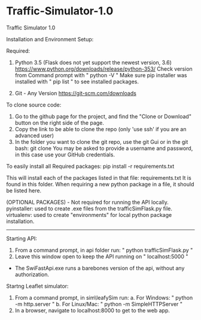 # Traffic-Simulator-1.0
Traffic Simulator 1.0

Installation and Environment Setup:

Required:
1. Python 3.5 (Flask does not yet support the newest version, 3.6)
  https://www.python.org/downloads/release/python-353/
Check version from Command prompt with " python -V "
Make sure pip installer was installed with " pip list " to see installed packages.

2. Git - Any Version
  https://git-scm.com/downloads

To clone source code:
1. Go to the github page for the project, and find the "Clone or Download" button on the right side of the page.
2. Copy the link to be able to clone the repo (only 'use ssh' if you are an advanced user)
3. In the folder you want to clone the git repo, use the git Gui or in the git bash:
  git clone <link>
  You may be asked to provide a username and password, in this case use your GitHub credentials.

To easily install all Required packages:
pip install -r requirements.txt

This will install each of the packages listed in that file: requirements.txt
It is found in this folder. When requiring a new python package in a file, it should be listed here.

(OPTIONAL PACKAGES) - Not required for running the API locally.
pyinstaller: used to create .exe files from the trafficSimFlask.py file.
virtualenv: used to create "environments" for local python package installation.

*******************************************************************************

Starting API:
1. From a command prompt, in api folder run: " python trafficSimFlask.py "
2. Leave this window open to keep the API running on " localhost:5000 "
* The SwiFastApi.exe runs a barebones version of the api, without any authorization.

Startng Leaflet simulator:
1. From a command prompt, in sim\leafySim run:
  a. For Windows: " python -m http.server "
  b. For Linux/Mac: " python -m SimpleHTTPServer "
2. In a browser, navigate to localhost:8000 to get to the web app.
